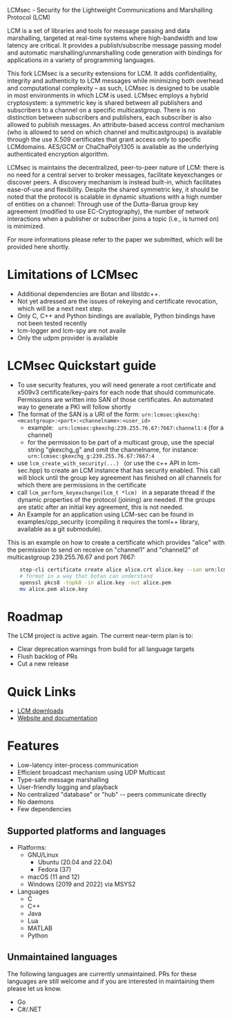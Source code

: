 LCMsec - Security for the Lightweight Communications and Marshalling Protocol (LCM)

LCM is a set of libraries and tools for message passing and data marshalling,
targeted at real-time systems where high-bandwidth and low latency are
critical. It provides a publish/subscribe message passing model and automatic
marshalling/unmarshalling code generation with bindings for applications in a
variety of programming languages.

This fork LCMsec is a security extensions for LCM. It adds confidentiality, integrity and authenticity to LCM messages while minimizing both overhead and computational complexity – as such, LCMsec is designed to be usable in most environments in which LCM is used. LCMsec employs a hybrid cryptosystem: a symmetric key is shared between all publishers and subscribers to a channel on a specific multicastgroup. There is no distinction between subscribers and publishers, each subscriber is also allowed to publish messages. An attribute-based access control mechanism (who is allowed to send on which channel and multicastgroups) is available through the use X.509 certificates that grant access only to specific LCMdomains. AES/GCM or ChaChaPoly1305 is available as the underlying authenticated encryption algorithm.

LCMsec is maintains the decentralized, peer-to-peer nature of LCM: there is no need for a central server to broker messages, facilitate keyexchanges or discover peers. A discovery mechanism is instead built-in, which facilitates ease-of-use and flexibility. Despite the shared symmetric key, it should be noted that the protocol is scalable in dynamic situations with a high number of entities on a channel: Through use of the Dutta-Barua group key agreement (modified to use EC-Cryptography), the number of network interactions when a publisher or subscriber joins a topic (i.e., is turned on) is minimized.

For more informations please refer to the paper we submitted, which will be provided here shortly.

# Limitations of LCMsec

* Additional dependencies are Botan and libstdc++.
* Not yet adressed are the issues of rekeying and certificate revocation, which will be a next next step. 
* Only C, C++ and Python bindings are available, Python bindings have not been tested recently
* lcm-logger and lcm-spy are not availe
* Only the udpm provider is available

# LCMsec Quickstart guide

* To use security features, you will need generate a root certificate and x509v3 certificate/key-pairs for each node that should communicate. Permissions are written into SAN of those certificates. An automated way to generate a PKI will follow shortly
* The format of the SAN is a URI of the form: `urn:lcmsec:gkexchg:<mcastgroup>:<port>:<channelname>:<user_id>` 
    * example: ` urn:lcmsec:gkexchg:239.255.76.67:7667:channel1:4` (for a channel)
    * for the permission to be part of a multicast group, use the special string "gkexchg_g" and omit the channelname, for instance: ` urn:lcmsec:gkexchg_g:239.255.76.67:7667:4`
* use ```lcm_create_with_security(...) ``` (or use the c++ API in lcm-sec.hpp)
to create an LCM instance that has security enabled. This call will block until the group key agreement has finished on all channels for which there are permissions in the certificate
* call ```lcm_perform_keyexchange(lcm_t *lcm) ``` in a separate thread if the dynamic properties of the protocol (joining) are needed. If the groups are static after an initial key agreement, this is not needed.
* An Example for an application using LCM-sec can be found in examples/cpp_security (compiling it requires the toml++ library, available as a git submodule). 

This is an example on how to create a certificate which provides "alice" with the permission to send on receive on "channel1" and "channel2" of multicastgroup 239.255.76.67 and port 7667:

```bash
    step-cli certificate create alice alice.crt alice.key --san urn:lcmsec:gkexchg:239.255.76.67:7667:channel1:4 --san urn:lcmsec:gkexchg:239.255.76.67:7667:channel2:4 --san urn:lcmsec:gkexchg_g:239.255.76.67:7667:4   --profile leaf --ca ./root_ca.crt --ca-key ./root_ca.key
    # format in a way that botan can understand
    openssl pkcs8 -topk8 -in alice.key -out alice.pem
    mv alice.pem alice.key
```

# Roadmap

The LCM project is active again. The current near-term plan is to:

* Clear deprecation warnings from build for all language targets
* Flush backlog of PRs
* Cut a new release

# Quick Links

* [LCM downloads](https://github.com/lcm-proj/lcm/releases)
* [Website and documentation](https://lcm-proj.github.io/lcm)


# Features

* Low-latency inter-process communication
* Efficient broadcast mechanism using UDP Multicast
* Type-safe message marshalling
* User-friendly logging and playback
* No centralized "database" or "hub" -- peers communicate directly
* No daemons
* Few dependencies

## Supported platforms and languages

* Platforms:
  * GNU/Linux
      * Ubuntu (20.04 and 22.04)
      * Fedora (37)
  * macOS (11 and 12)
  * Windows (2019 and 2022) via MSYS2
* Languages
  * C
  * C++
  * Java
  * Lua
  * MATLAB
  * Python

## Unmaintained languages

The following languages are currently unmaintained. PRs for these languages are still welcome and if
you are interested in maintaining them please let us know.

 * Go
 * C#/.NET
